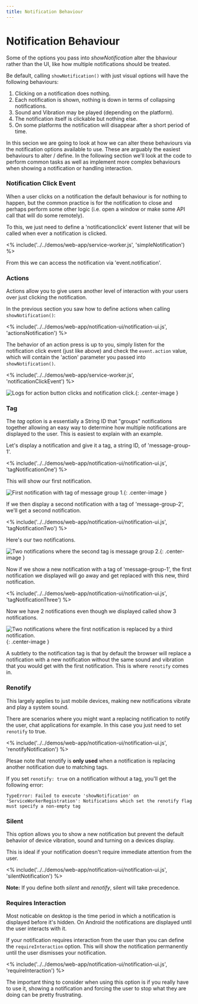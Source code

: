 ```yaml
---
title: Notification Behaviour
---
```

# Notification Behaviour

Some of the options you pass into *showNotification*  alter the bhaviour
rather than the UI, like how multiple notifications should be treated.

Be default, calling `showNotification()` with just visual options will have
the following behaviours:

1. Clicking on a notification does nothing.
1. Each notification is shown, nothing is down in terms of collapsing
notifications.
1. Sound and Vibration may be played (depending on the platform).
1. The notification itself is clickable but nothing else.
1. On some platforms the notification will disappear after a short
period of time.

In this secion we are going to look at how we can alter these behaviours
via the notification options available to use. These are arguably the easiest
behaviours to alter / define. In the following section we'll look at the code
to perform common tasks as well as implement more complex behaviours when
showing a notification or handling interaction.

### Notification Click Event

When a user clicks on a notification the default behaviour is for nothing
to happen, but the common practice is for the notification to close and
perhaps perform some other logic (i.e. open a window or make some API
call that will do some remotely).

To this, we just need to define a 'notificationclick' event listener
that will be called when ever a notification is clicked.

<% include('../../demos/web-app/service-worker.js', 'simpleNotification') %>

From this we can access the notification via 'event.notification'.

### Actions

Actions allow you to give users another level of interaction with your users
over just clicking the notification.

In the previous section you saw how to define actions when calling
`showNotification()`:

<% include('../../demos/web-app/notification-ui/notification-ui.js', 'actionsNotification') %>

The behavior of an action press is up to you, simply listen for the notification
click event (just like above) and check the `event.action` value, which will
contain the 'action' parameter you passed into `showNotification()`.

<% include('../../demos/web-app/service-worker.js', 'notificationClickEvent') %>

![Logs for action button clicks and notification click.](/images/notification-screenshots/action-button-click-logs.png){: .center-image }

### Tag

The *tag* option is a essentially a String ID that "groups" notifications
together allowing an easy way to determine how multiple notifications
are displayed to the user. This is easiest to explain with an example.

Let's display a notification and give it a tag, a string ID, of
'message-group-1'.

<% include('../../demos/web-app/notification-ui/notification-ui.js', 'tagNotificationOne') %>

This will show our first notification.

![First notification with tag of message group 1.](/images/notification-screenshots/desktop/chrome-first-tag.png){: .center-image }

If we then display a second notification with a tag of 'message-group-2', we'll
get a second notification.

<% include('../../demos/web-app/notification-ui/notification-ui.js', 'tagNotificationTwo') %>

Here's our two notifications.

![Two notifications where the second tag is message group 2.](/images/notification-screenshots/desktop/chrome-second-tag.png){: .center-image }

Now if we show a new notification with a tag of 'message-group-1', the first
notification we displayed will go away and get replaced with this new, third
notification.

<% include('../../demos/web-app/notification-ui/notification-ui.js', 'tagNotificationThree') %>

Now we have 2 notifications even though we displayed called show 3
notifications.

![Two notifications where the first notification is replaced by a third notification.](/images/notification-screenshots/desktop/chrome-third-tag.png){: .center-image }

A subtlety to the notification tag is that by default the browser will replace
a notification with a new notification without the same sound and vibration
that you would get with the first notification. This is where `renotify` comes
in.

### Renotify

This largely applies to just mobile devices, making new notifications vibrate
and play a system sound.

There are scenarios where you might want a replacing notification to notify
the user, chat applications for example. In this case you just need to
set `renotify` to true.

<% include('../../demos/web-app/notification-ui/notification-ui.js', 'renotifyNotification') %>

Plesae note that renotify is **only used** when a notification is replacing
another notification due to matching tags.

If you set `renotify: true` on a notification without a tag, you'll get the
following error:

    TypeError: Failed to execute 'showNotification' on 'ServiceWorkerRegistration': Notifications which set the renotify flag must specify a non-empty tag

### Silent

This option allows you to show a new notification but prevent the default
behavior of device vibration, sound and turning on a devices display.

This is ideal if your notification doesn't require immediate attention
from the user.

<% include('../../demos/web-app/notification-ui/notification-ui.js', 'silentNotification') %>

**Note:** If you define both *silent* and *renotify*, silent will take precedence.

### Requires Interaction

Most noticable on desktop is the time period in which a notification is
displayed before it's hidden. On Android the notifications are displayed until
the user interacts with it.

If your notification requires interaction from the user than you can define
the `requireInteraction` option. This will show the notification permanently
until the user dismisses your notification.

<% include('../../demos/web-app/notification-ui/notification-ui.js', 'requireInteraction') %>

The important thing to consider when using this option is if you really have
to use it, showing a notification and forcing the user to stop what they are
doing can be pretty frustrating.
